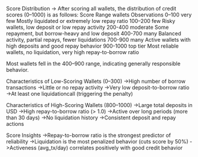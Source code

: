 Score Distribution -> After scoring all wallets, the distribution of credit scores (0–1000) is as follows:
   Score Range         wallets          Observations
   0–100               very few          Mostly liquidated or extremely low repay ratio
   100–200             few               Risky wallets, low deposit or low repay activity
   200-400             moderate          Some repayment, but borrow-heavy and low deposit
   400-700             many              Balanced activity, partial repays, fewer liquidations
   700-900             many              Active wallets with high deposits and good repay behavior
   900-1000            top tier          Most reliable wallets, no liquidation, very high repay-to-borrow ratio

   Most wallets fell in the 400–900 range, indicating generally responsible behavior.

Characteristics of Low-Scoring Wallets (0–300)
->High number of borrow transactions
->Little or no repay activity
->Very low deposit-to-borrow ratio
->At least one liquidationcall (triggering the penalty)

Characteristics of High-Scoring Wallets (800–1000)
->Large total deposits in USD
->High repay-to-borrow ratio (> 1.0)
->Active over long periods (more than 30 days)
->No liquidation history
->Consistent deposit and repay actions

Score Insights
->Repay-to-borrow ratio is the strongest predictor of reliability
->Liquidation is the most penalized behavior (cuts score by 50%)
->Activeness (avg_tx/day) correlates positively with good credit behavior
